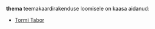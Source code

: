 **thema** teemakaardirakenduse loomisele on kaasa aidanud:

- [Tormi Tabor](https://github.com/tormi)
